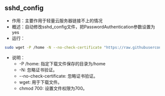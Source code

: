 ## sshd_config

- 作用：主要作用于轻量云服务器链接不上的情况
- 概述：自动修改sshd_config文件，把PasswordAuthentication参数设置为yes
- 运行：
```sh
sudo wget -P /home -N --no-check-certificate "https://raw.githubusercontent.com/Missiu/debian-script/main/sh/update_sshd_config.sh" && sudo chmod 700 /home/update_sshd_config.sh && sudo /home/update_sshd_config.sh
```
- 说明：
  - -P /home: 指定下载文件保存的目录为/home
  - -N: 忽略证书验证。
  - --no-check-certificate: 忽略证书验证。
  - wget: 用于下载文件。
  - chmod 700: 设置文件权限为700。
